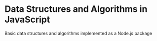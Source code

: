 # Data Structures and Algorithms in JavaScript
Basic data structures and algorithms implemented as a Node.js package
